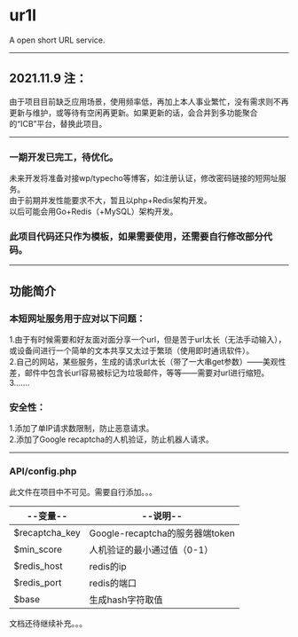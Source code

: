 # ur1l
A open short URL service.     

------------
## 2021.11.9 注：
由于项目目前缺乏应用场景，使用频率低，再加上本人事业繁忙，没有需求则不再更新与维护，或等待有空闲再更新。如果更新的话，会合并到多功能聚合的“ICB”平台，替换此项目。              

-------------
### 一期开发已完工，待优化。
未来开发将准备对接wp/typecho等博客，如注册认证，修改密码链接的短网址服务。     
由于前期并发性能要求不大，暂且以php+Redis架构开发。   
以后可能会用Go+Redis（+MySQL）架构开发。    
### 此项目代码还只作为模板，如果需要使用，还需要自行修改部分代码。    

-----------
## 功能简介
### 本短网址服务用于应对以下问题：   
1.由于有时候需要和好友面对面分享一个url，但是苦于url太长（无法手动输入），或设备间进行一个简单的文本共享又太过于繁琐（使用即时通讯软件）。   
2.自己的网站，某些服务，生成的请求url太长（带了一大串get参数）——美观性差，邮件中包含长url容易被标记为垃圾邮件，等等——需要对url进行缩短。
3.……    

### 安全性：    
1.添加了单IP请求数限制，防止恶意请求。   
2.添加了Google recaptcha的人机验证，防止机器人请求。    

---------------
### API/config.php
此文件在项目中不可见。需要自行添加。。。

|--变量--|--说明--|
|--|--|
|$recaptcha_key|Google-recaptcha的服务器端token|   
|$min_score|人机验证的最小通过值（0-1）|   
|$redis_host|redis的ip|   
|$redis_port|redis的端口|   
|$base|生成hash字符取值|   

文档还待继续补充。。。
